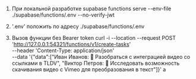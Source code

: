 1. При локальной разработке
   supabase functions serve --env-file ./supabase/functions/.env --no-verify-jwt

2. '.env' положить по адресу ./supabase/functions/.env

3. Вызов функции без Bearer token
   curl -i --location --request POST 'http://127.0.0.1:54321/functions/v1/create-tasks' \
    --header 'Content-Type: application/json' \
    --data '{"data":["Иван Иванов: 🔄 Разобраться с интеграцией видео со ссылками в TLDV", "Виктор Петров: 🔎 Исследовать возможность скачивания видео с Vimeo для преобразования в текст"]}'
   a
